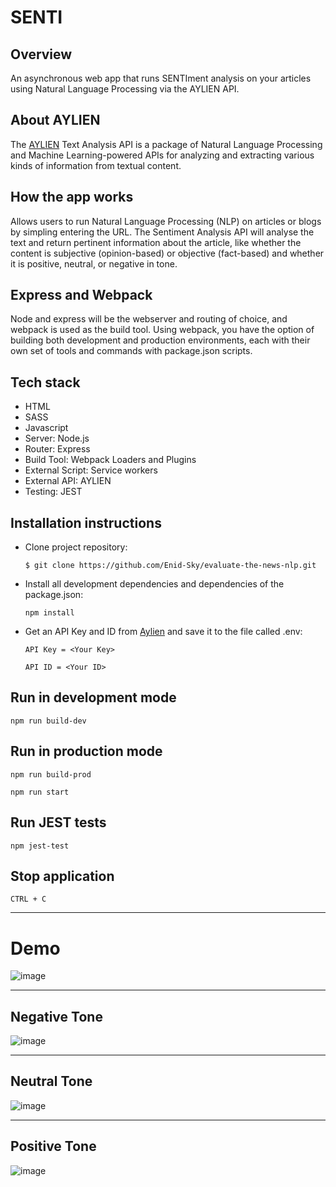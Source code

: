 # SENTI

## Overview

An asynchronous web app that runs SENTIment analysis on your articles using Natural Language Processing via the AYLIEN API.

## About AYLIEN

The [AYLIEN](https://docs.aylien.com/textapi/endpoints/#sentiment-analysis) Text Analysis API is a package of Natural Language Processing and Machine Learning-powered APIs for analyzing and extracting various kinds of information from textual content. 

## How the app works

Allows users to run Natural Language Processing (NLP) on articles or blogs by simpling entering the URL. The Sentiment Analysis API will analyse the text and return pertinent information about the article, like whether the content is subjective (opinion-based) or objective (fact-based) and whether it is positive, neutral, or negative in tone. 

## Express and Webpack

Node and express will be the webserver and routing of choice, and webpack is used as the build tool. Using webpack, you have the option of building both development and production environments, each with their own set of tools and commands with package.json scripts.

## Tech stack

- HTML
- SASS
- Javascript
- Server: Node.js
- Router: Express
- Build Tool: Webpack Loaders and Plugins
- External Script: Service workers
- External API: AYLIEN
- Testing: JEST

## Installation instructions

- Clone project repository:

  `$ git clone https://github.com/Enid-Sky/evaluate-the-news-nlp.git`

- Install all development dependencies and dependencies of the package.json:

  `npm install`

- Get an API Key and ID from [Aylien](https://docs.aylien.com/textapi/#getting-started) and save it to the file called .env:

  `API Key = <Your Key>`
  
  `API ID = <Your ID>`

## Run in development mode

`npm run build-dev`

## Run in production mode

`npm run build-prod`

`npm run start`

## Run JEST tests

`npm jest-test`

## Stop application

`CTRL + C`
  
*****

# Demo
![image](https://user-images.githubusercontent.com/43654264/93033809-afdffb00-f5ec-11ea-9e1a-0340e3c3c074.png)

*****
## Negative Tone
![image](https://user-images.githubusercontent.com/43654264/93034014-7eb3fa80-f5ed-11ea-9b19-c5407f63ae3c.png)

*****
## Neutral Tone
![image](https://user-images.githubusercontent.com/43654264/93034141-ecf8bd00-f5ed-11ea-81c2-002089c362ee.png)

*****
## Positive Tone
![image](https://user-images.githubusercontent.com/43654264/93034275-68f30500-f5ee-11ea-80c3-dd851285a6ca.png)



